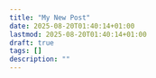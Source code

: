 ```yaml
---
title: "My New Post"
date: 2025-08-20T01:40:14+01:00
lastmod: 2025-08-20T01:40:14+01:00
draft: true
tags: []
description: ""
---
```

